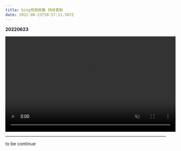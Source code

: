 ```yaml
---
title: bing视频收集 持续更新
date: 2022-06-23T10:57:11.507Z
---
```

**20220623**

<video width="534" height="300" muted autoplay="autoplay" loop="loop">
	<source src="/images/5b67fae0-b0ee-4b37-94aa-0b2ac26385ed.mp4" type="video/mp4"></source>
</video>

***

to be continue


